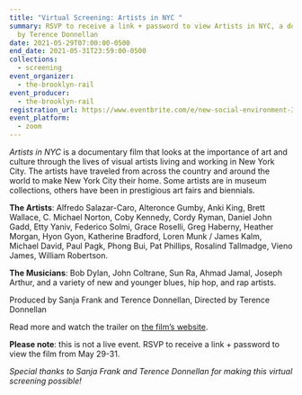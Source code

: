 ```yaml
---
title: "Virtual Screening: Artists in NYC "
summary: RSVP to receive a link + password to view Artists in NYC, a documentary
  by Terence Donnellan
date: 2021-05-29T07:00:00-0500
end_date: 2021-05-31T23:59:00-0500
collections:
  - screening
event_organizer:
  - the-brooklyn-rail
event_producer:
  - the-brooklyn-rail
registration_url: https://www.eventbrite.com/e/new-social-environment-309-artists-in-nyc-virtual-screening-tickets-156968678543
event_platform:
  - zoom
---
```

*Artists in NYC* is a documentary film that looks at the importance of art and culture through the lives of visual artists living and working in New York City. The artists have traveled from across the country and around the world to make New York City their home. Some artists are in museum collections, others have been in prestigious art fairs and biennials.

**The Artists**: Alfredo Salazar-Caro, Alteronce Gumby, Anki King, Brett Wallace, C. Michael Norton, Coby Kennedy, Cordy Ryman, Daniel John Gadd, Etty Yaniv, Federico Solmi, Grace Roselli, Greg Haberny, Heather Morgan, Hyon Gyon, Katherine Bradford, Loren Munk / James Kalm, Michael David, Paul Pagk, Phong Bui, Pat Phillips, Rosalind Tallmadge, Vieno James, William Robertson.

**The Musicians**: Bob Dylan, John Coltrane, Sun Ra, Ahmad Jamal, Joseph Arthur, and a variety of new and younger blues, hip hop, and rap artists.



Produced by Sanja Frank and Terence Donnellan, Directed by Terence Donnellan

Read more and watch the trailer on [the film’s website](https://www.artistsinnyc.com/).



**Please note**: this is not a live event. RSVP to receive a link + password to view the film from May 29-31.

*Special thanks to Sanja Frank and Terence Donnellan for making this virtual screening possible!*